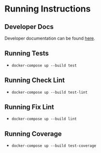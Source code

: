 # Running Instructions

## Developer Docs
Developer documentation can be found [here](https://spectrum-dev.notion.site/Developer-Documentation-0811ab7d0e5a4190ad9515929c8d90c5).


## Running Tests
- `docker-compose up --build test`

## Running Check Lint
- `docker-compose up --build test-lint`

## Running Fix Lint
- `docker-compose up --build lint`

## Running Coverage
- `docker-compose up --build test-coverage`

